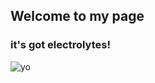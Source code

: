 ## Welcome to my page

### it's got electrolytes!
![yo](https://avatars3.githubusercontent.com/u/12727695?s=460&v=4)
